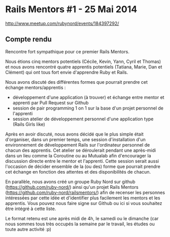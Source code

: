 # Rails Mentors #1 - 25 Mai 2014

http://www.meetup.com/rubynord/events/184397292/

## Compte rendu

Rencontre fort sympathique pour ce premier Rails Mentors.

Nous étions cinq mentors potentiels (Cécile, Kevin, Yann, Cyril et Thomas) et nous avons rencontré quatre apprentis potentiels (Tatiana, Marie, Dan et Clément) qui ont tous fort envie d'apprendre Ruby et Rails.

Nous avons discuté des différentes formes que pourrait prendre cet échange mentors/apprentis :
* développement d'une application (à trouver) et échange entre mentor et apprenti par Pull Request sur Github
* session de pair programming 1 on 1 sur la base d'un projet personnel de l'apprenti
* session atelier de développement personnel d'une application type (Rails Girls like)

Après en avoir discuté, nous avons décidé que le plus simple était d'organiser, dans un premier temps, une session d'installation d'un environnement de développement Rails sur l'ordinateur personnel de chacun des apprentis.
Cet atelier se déroulerait pendant une après-midi dans un lieu comme la Coroutine ou au Mutualab afin d'encourager la discussion directe entre le mentor et l'apprenti. Cette session serait aussi l'occasion de décider ensemble de la (ou des) forme que pourrait prendre cet échange en fonction des attentes et des disponibilités de chacun.

En parallèle, nous avons créé un groupe Ruby Nord sur github (https://github.com/ruby-nord/­) ainsi qu'un projet Rails Mentors (https://github.com/ruby-nord/railsmentors/) afin de recenser les personnes intéressées par cette idée et d'identifier plus facilement les mentors et les apprentis. Vous pouvez nous faire signe sur Github ou ici si vous souhaitez être intégré à cette liste.

Le format retenu est une après midi de 4h, le samedi ou le dimanche (car nous sommes tous très occupés la semaine par le travail, les études ou toute autre activité :p)

